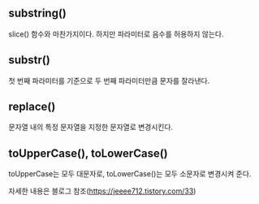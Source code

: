 ## substring()

slice() 함수와 마찬가지이다. 하지만 파라미터로 음수를 허용하지 않는다.

## substr()

첫 번째 파라미터를 기준으로 두 번째 파라미터만큼 문자를 잘라낸다.

## replace()

문자열 내의 특정 문자열을 지정한 문자열로 변경시킨다.

## toUpperCase(), toLowerCase()

toUpperCase는 모두 대문자로, toLowerCase()는 모두 소문자로 변경시켜 준다.

자세한 내용은 블로그 참조(https://jeeee712.tistory.com/33)
